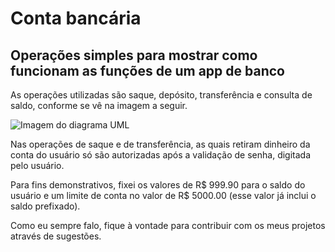 # Conta bancária
## Operações simples para mostrar como funcionam as funções de um app de banco

As operações utilizadas são saque, depósito, transferência e consulta de saldo, conforme se vê na imagem a seguir.

![Imagem do diagrama UML](packageContaBancariaExemplo/uml_conta_banco.png)

Nas operações de saque e de transferência, as quais retiram dinheiro da conta do usuário só são autorizadas após a validação de senha, digitada pelo usuário.

Para fins demonstrativos, fixei os valores de R$ 999.90 para o saldo do usuário e um limite de conta no valor de R$ 5000.00 (esse valor já inclui o saldo prefixado).

Como eu sempre falo, fique à vontade para contribuir com os meus projetos através de sugestões.
